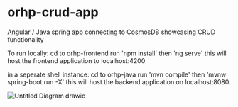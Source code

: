 # orhp-crud-app
Angular / Java spring app connecting to CosmosDB showcasing CRUD functionality

To run locally: 
cd to orhp-frontend
run 'npm install' then 'ng serve' this will host the frontend application to localhost:4200

in a seperate shell instance:
cd to orhp-java
run 'mvn compile' then 'mvnw spring-boot:run -X' this will host the backend application on localhost:8080. 

![Untitled Diagram drawio](https://github.com/noahrb/orhp-crud-app/assets/21248259/b38ef6db-7ec4-4cbe-91ff-27de8fa8c9fa)
